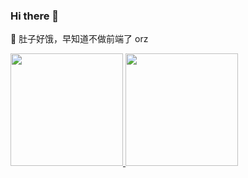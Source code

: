 ### Hi there 👋

🤔 肚子好饿，早知道不做前端了 orz

<a href="https://github.com/mirai027">
  <img height="180rem" src="https://github-readme-stats.vercel.app/api?username=mirai027"/>
  <img height="180rem" src="https://github-readme-stats.vercel.app/api/top-langs/?username=mirai027&layout=compact"/>
</a>

<!--
**mirai027/mirai027** is a ✨ _special_ ✨ repository because its `README.md` (this file) appears on your GitHub profile.

Here are some ideas to get you started:

- 🔭 I’m currently working on ...
- 🌱 I’m currently learning ...
- 👯 I’m looking to collaborate on ...
- 🤔 I’m looking for help with ...
- 💬 Ask me about ...
- 📫 How to reach me: ...
- 😄 Pronouns: ...
- ⚡ Fun fact: ...
-->
